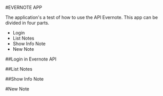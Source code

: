 #EVERNOTE APP

The application's a test of how to use the API Evernote.
This app can be divided in four parts.

- Login
- List Notes
- Show Info Note
- New Note

##Login in Evernote API


##List Notes


##Show Info Note


#New Note 

